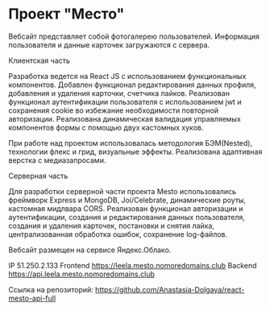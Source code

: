 # Проект "Место"
Вебсайт представляет собой фотогалерею пользователей. Информация пользователя и данные карточек загружаются с сервера.

Клиентская часть

Разработка ведется на React JS с использованием функциональных компонентов. Добавлен функционал редактирования данных профиля, добавления и удаления карточки, счетчика лайков. Реализован функционал аутентификации пользователя с использованием jwt и сохранения cookie во избежание необходимости повторной авторизации. Реализована динамическая валидация управляемых компонентов формы с помощью двух кастомных хуков.

При работе над проектом использовалась методология БЭМ(Nested), технологии флекс и грид, визуальные эффекты. Реализована адаптивная верстка с медиазапросами.

Серверная часть

Для разработки серверной части проекта Mesto использовались фреймворк Express и MongoDB, Joi/Celebrate, динамические роуты, кастомная мидлвара CORS. Реализован функционал авторизации и аутентификации, создания и редактирования данных пользователя, создания и удаления карточек, постановки и снятия лайка, централизованная обработка ошибок, сохранение log-файлов.

Вебсайт размещен на сервисе Яндекс.Облако.

IP 51.250.2.133
Frontend https://leela.mesto.nomoredomains.club
Backend https://api.leela.mesto.nomoredomains.club

Ссылка на репозиторий: https://github.com/Anastasia-Dolgaya/react-mesto-api-full
